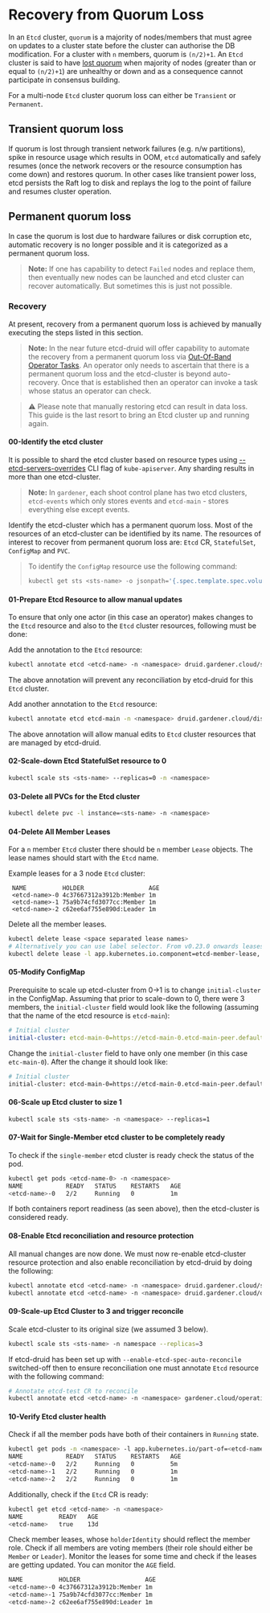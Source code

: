 # Recovery from Quorum Loss

In an `Etcd` cluster, `quorum` is a majority of nodes/members that must agree on updates to a cluster state before the cluster can authorise the DB modification. For a cluster with `n` members, quorum is `(n/2)+1`.  An `Etcd` cluster is said to have [lost quorum](https://etcd.io/docs/v3.4/op-guide/recovery/) when majority of nodes (greater than or equal to `(n/2)+1`) are unhealthy or down and as a consequence cannot participate in consensus building.

For a multi-node `Etcd` cluster quorum loss can either be `Transient` or `Permanent`.

## Transient quorum loss

If quorum is lost through transient network failures (e.g. n/w partitions), spike in resource usage which results in OOM, `etcd` automatically and safely resumes (once the network recovers or the resource consumption has come down) and restores quorum. In other cases like transient power loss, etcd persists the Raft log to disk and replays the log to the point of failure and resumes cluster operation. 

## Permanent quorum loss 

In case the quorum is lost due to hardware failures or disk corruption etc, automatic recovery is no longer possible and it is categorized as a permanent quorum loss. 

> **Note:** If one has capability to detect `Failed` nodes and replace them, then eventually new nodes can be launched and etcd cluster can recover automatically. But sometimes this is just not possible.

### Recovery

At present, recovery from a permanent quorum loss is achieved by manually executing the steps listed in this section.

> **Note:** In the near future etcd-druid will offer capability to automate the recovery from a permanent quorum loss via [Out-Of-Band Operator Tasks](https://github.com/gardener/etcd-druid/blob/90995898b231a49a8f211e85160600e9e6019fe0/docs/proposals/05-etcd-operator-tasks.md#recovery-from-permanent-quorum-loss). An operator only needs to ascertain that there is a permanent quorum loss and the etcd-cluster is beyond auto-recovery. Once that is established then an operator can invoke a task whose status an operator can check.

> :warning: Please note that manually restoring etcd can result in data loss. This guide is the last resort to bring an Etcd cluster up and running again.

#### 00-Identify the etcd cluster 

It is possible to shard the etcd cluster based on resource types using [--etcd-servers-overrides](https://kubernetes.io/docs/reference/command-line-tools-reference/kube-apiserver/) CLI flag of `kube-apiserver`.  Any sharding results in more than one etcd-cluster.

> **Note:** In `gardener`, each shoot control plane has two etcd clusters, `etcd-events` which only stores events and `etcd-main` - stores everything else except events.

Identify the etcd-cluster which has a permanent quorum loss. Most of the resources of an etcd-cluster can be identified by its name. The resources of interest to recover from permanent quorum loss are: `Etcd` CR, `StatefulSet`, `ConfigMap` and `PVC`.

> To identify the `ConfigMap` resource use the following command:
>
> ```bash
> kubectl get sts <sts-name> -o jsonpath='{.spec.template.spec.volumes[?(@.name=="etcd-config-file")].configMap.name}'
> ```

#### 01-Prepare Etcd Resource to allow manual updates

To ensure that only one actor (in this case an operator) makes changes to the `Etcd` resource and also to the `Etcd` cluster resources, following must be done:

Add the annotation to the `Etcd` resource:
```bash
kubectl annotate etcd <etcd-name> -n <namespace> druid.gardener.cloud/suspend-etcd-spec-reconcile=
```

The above annotation will prevent any reconciliation by etcd-druid for this `Etcd` cluster.

Add another annotation to the `Etcd` resource:

```bash
kubectl annotate etcd etcd-main -n <namespace> druid.gardener.cloud/disable-etcd-component-protection=
```

The above annotation will allow manual edits to `Etcd` cluster resources that are managed by etcd-druid.

#### 02-Scale-down Etcd StatefulSet resource to 0

```bash
kubectl scale sts <sts-name> --replicas=0 -n <namespace>
```

#### 03-Delete all PVCs for the Etcd cluster

```bash
kubectl delete pvc -l instance=<sts-name> -n <namespace>
```

#### 04-Delete All Member Leases

For a `n` member `Etcd` cluster there should be `n` member `Lease` objects. The lease names should start with the `Etcd` name.

Example leases for a 3 node `Etcd` cluster:
```b
 NAME          HOLDER                  AGE
 <etcd-name>-0 4c37667312a3912b:Member 1m
 <etcd-name>-1 75a9b74cfd3077cc:Member 1m
 <etcd-name>-2 c62ee6af755e890d:Leader 1m
```

Delete all the member leases.
```bash
kubectl delete lease <space separated lease names>
# Alternatively you can use label selector. From v0.23.0 onwards leases will have common set of labels
kubectl delete lease -l app.kubernetes.io.component=etcd-member-lease, app.kubernetes.io/part-of=<etcd-name> -n <namespace>
```

#### 05-Modify ConfigMap

Prerequisite to scale up etcd-cluster from 0->1 is to change `initial-cluster` in the ConfigMap. Assuming that prior to scale-down to 0, there were 3 members, the `initial-cluster` field would look like the following (assuming that the name of the etcd resource is `etcd-main`):
```yaml
# Initial cluster
initial-cluster: etcd-main-0=https://etcd-main-0.etcd-main-peer.default.svc:2380,etcd-main-1=https://etcd-main-1.etcd-main-peer.default.svc:2380,etcd-main-2=https://etcd-main-2.etcd-main-peer.default.svc:2380
```

Change the `initial-cluster` field to have only one member (in this case `etc-main-0`). After the change it should look like:
```bash
# Initial cluster
initial-cluster: etcd-main-0=https://etcd-main-0.etcd-main-peer.default.svc:2380
```

#### 06-Scale up Etcd cluster to size 1

```bash
kubectl scale sts <sts-name> -n <namespace> --replicas=1 
```

#### 07-Wait for Single-Member etcd cluster to be completely ready

To check if the `single-member` etcd cluster is ready check the status of the pod.
```bash
kubectl get pods <etcd-name-0> -n <namespace>
NAME            READY   STATUS    RESTARTS   AGE
<etcd-name>-0   2/2     Running   0          1m
```

If both containers report readiness (as seen above), then the etcd-cluster is considered ready.

#### 08-Enable Etcd reconciliation and resource protection

All manual changes are now done. We must now re-enable etcd-cluster resource protection and also enable reconciliation by etcd-druid by doing the following:
```bash
kubectl annotate etcd <etcd-name> -n <namespace> druid.gardener.cloud/suspend-etcd-spec-reconcile-
kubectl annotate etcd <etcd-name> -n <namespace> druid.gardener.cloud/disable-etcd-component-protection-
```

#### 09-Scale-up Etcd Cluster to 3 and trigger reconcile

Scale etcd-cluster to its original size (we assumed 3 below).

```bash
kubectl scale sts <sts-name> -n namespace --replicas=3
```

If etcd-druid has been set up with `--enable-etcd-spec-auto-reconcile` switched-off then to ensure reconciliation one must annotate `Etcd` resource with the following command:
```bash
# Annotate etcd-test CR to reconcile
kubectl annotate etcd <etcd-name> -n <namespace> gardener.cloud/operation="reconcile"
```

#### 10-Verify Etcd cluster health

Check if all the member pods have both of their containers in `Running` state.

```bash
kubectl get pods -n <namespace> -l app.kubernetes.io/part-of=<etcd-name>
NAME            READY   STATUS    RESTARTS   AGE
<etcd-name>-0   2/2     Running   0          5m
<etcd-name>-1   2/2     Running   0          1m
<etcd-name>-2   2/2     Running   0          1m
```

Additionally, check if the `Etcd` CR is ready:
```bash
kubectl get etcd <etcd-name> -n <namespace>
NAME          READY   AGE
<etcd-name>   true    13d
```

Check member leases, whose `holderIdentity` should reflect the member role. Check if all members are voting members (their role should either be `Member` or `Leader`). Monitor the leases for some time and check if the leases are getting updated. You can monitor the `AGE` field.
```bash
NAME          HOLDER                  AGE
<etcd-name>-0 4c37667312a3912b:Member 1m
<etcd-name>-1 75a9b74cfd3077cc:Member 1m
<etcd-name>-2 c62ee6af755e890d:Leader 1m
```





